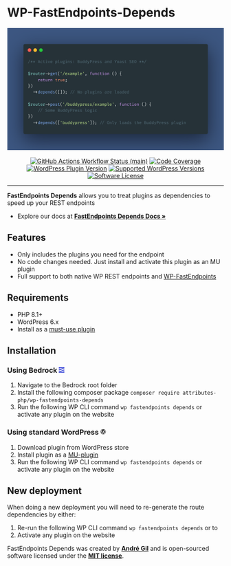 # WP-FastEndpoints-Depends

<img src="https://raw.githubusercontent.com/Attributes-PHP/wp-fastendpoints-depends/main/docs/images/wp-fastendpoints-depends-wallpaper.png" alt="Treating plugins as dependencies">
<p align="center">
    <a href="https://github.com/Attributes-PHP/wp-fastendpoints-depends/actions"><img alt="GitHub Actions Workflow Status (main)" src="https://img.shields.io/github/actions/workflow/status/Attributes-PHP/wp-fastendpoints-depends/tests.yml"></a>
    <a href="https://codecov.io/gh/Attributes-PHP/wp-fastendpoints-depends" ><img alt="Code Coverage" src="https://codecov.io/gh/Attributes-PHP/wp-fastendpoints-depends/graph/badge.svg?token=8N7N9NMGLG"/></a>
    <a href="https://en-gb.wordpress.org/plugins/fastendpoints-depends/"><img alt="WordPress Plugin Version" src="https://img.shields.io/wordpress/plugin/v/fastendpoints-depends"></a>
    <a href="https://packagist.org/packages/Attributes-PHP/wp-fastendpoints"><img alt="Supported WordPress Versions" src="https://img.shields.io/badge/6.x-versions?logo=wordpress&label=versions"></a>
    <a href="https://opensource.org/licenses/MIT"><img alt="Software License" src="https://img.shields.io/badge/MIT?label=MIT"></a>
</p>

------
**FastEndpoints Depends** allows you to treat plugins as dependencies to speed up your REST endpoints

- Explore our docs at **[FastEndpoints Depends Docs »](https://attributes-php.github.io/wp-fastendpoints/advanced-user-guide/plugins-as-dependencies/)**

## Features

- Only includes the plugins you need for the endpoint
- No code changes needed. Just install and activate this plugin as an MU plugin
- Full support to both native WP REST endpoints and [WP-FastEndpoints](https://github.com/attributes-php/wp-fastendpoints)

## Requirements

- PHP 8.1+
- WordPress 6.x
- Install as a [must-use plugin](https://developer.wordpress.org/advanced-administration/plugins/mu-plugins/)

## Installation

### Using Bedrock <svg xmlns="http://www.w3.org/2000/svg" width="13" height="13" viewBox="0 0 74 74"><path d="M1.233 0L0 1.233v16.034l1.057 1.057 34.886-5.815L37 13.567v11.1l35.52-5.92 1.48-1.48V1.233L72.767 0H1.233zm.247 30.587L0 32.067v9.866l1.057 1.057L37 37V24.667l-35.52 5.92zM37 37v12.334l35.52-5.92 1.48-1.48v-9.867l-1.057-1.057L37 37zM1.48 55.253L0 56.733v16.034L1.233 74h71.534L74 72.767V56.733l-1.057-1.057-34.886 5.815L37 60.434v-11.1l-35.52 5.92z" fill="#525DDC"></path></svg>

1. Navigate to the Bedrock root folder
2. Install the following composer package `composer require attributes-php/wp-fastendpoints-depends`
3. Run the following WP CLI command `wp fastendpoints depends` or activate any plugin on the website

### Using standard WordPress  <svg xmlns="http://www.w3.org/2000/svg" role="img" width="13" height="13" viewBox="0 0 28 28"><path fill="currentColor" d="M13.6052 0.923525C16.1432 0.923525 18.6137 1.67953 20.7062 3.09703C22.7447 4.47403 24.3512 6.41803 25.3097 8.68603C26.9837 12.6415 26.5382 17.164 24.1352 20.7145C22.7582 22.753 20.8142 24.3595 18.5462 25.318C14.5907 26.992 10.0682 26.5465 6.51772 24.1435C4.47922 22.7665 2.87272 20.8225 1.91422 18.5545C0.240225 14.599 0.685725 10.0765 3.08872 6.52603C4.46572 4.48753 6.40973 2.88103 8.67772 1.92253C10.2302 1.26103 11.9177 0.923525 13.6052 0.923525ZM13.6052 0.113525C6.15322 0.113525 0.105225 6.16153 0.105225 13.6135C0.105225 21.0655 6.15322 27.1135 13.6052 27.1135C21.0572 27.1135 27.1052 21.0655 27.1052 13.6135C27.1052 6.16153 21.0572 0.113525 13.6052 0.113525Z"></path><path fill="currentColor" d="M2.36011 13.6133C2.36011 17.9198 4.81711 21.8618 8.70511 23.7383L3.33211 9.03684C2.68411 10.4813 2.36011 12.0338 2.36011 13.6133ZM21.2061 13.0463C21.2061 11.6558 20.7066 10.6973 20.2746 9.94134C19.8426 9.18534 19.1676 8.22684 19.1676 7.30884C19.1676 6.39084 19.9506 5.31084 21.0576 5.31084H21.2061C16.6296 1.11234 9.51511 1.42284 5.31661 6.01284C4.91161 6.45834 4.53361 6.93084 4.20961 7.43034H4.93861C6.11311 7.43034 7.93561 7.28184 7.93561 7.28184C8.54311 7.24134 8.61061 8.13234 8.00311 8.21334C8.00311 8.21334 7.39561 8.28084 6.72061 8.32134L10.8111 20.5118L13.2681 13.1273L11.5131 8.32134C10.9056 8.28084 10.3386 8.21334 10.3386 8.21334C9.73111 8.17284 9.79861 7.25484 10.4061 7.28184C10.4061 7.28184 12.2691 7.43034 13.3626 7.43034C14.4561 7.43034 16.3596 7.28184 16.3596 7.28184C16.9671 7.24134 17.0346 8.13234 16.4271 8.21334C16.4271 8.21334 15.8196 8.28084 15.1446 8.32134L19.2081 20.4173L20.3691 16.7453C20.8821 15.1388 21.1926 14.0048 21.1926 13.0328L21.2061 13.0463ZM13.7946 14.5853L10.4196 24.3998C12.6876 25.0613 15.1041 25.0073 17.3316 24.2243L17.2506 24.0758L13.7946 14.5853ZM23.4741 8.21334C23.5281 8.59134 23.5551 8.98284 23.5551 9.37434C23.5551 10.5218 23.3391 11.8043 22.7046 13.3973L19.2621 23.3333C24.5271 20.2688 26.4036 13.5593 23.4741 8.21334Z"></path></svg>

1. Download plugin from WordPress store
2. Install plugin as a [MU-plugin](https://developer.wordpress.org/advanced-administration/plugins/mu-plugins/)
3. Run the following WP CLI command `wp fastendpoints depends` or activate any plugin on the website

## New deployment

When doing a new deployment you will need to re-generate the route dependencies by either:

1. Re-run the following WP CLI command `wp fastendpoints depends` or to
2. Activate any plugin on the website

FastEndpoints Depends was created by **[André Gil](https://www.linkedin.com/in/andre-gil/)** and is open-sourced software licensed under the **[MIT license](https://opensource.org/licenses/MIT)**.
